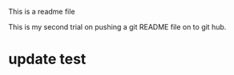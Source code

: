 
This is a readme file

This is my second trial on pushing a git README file on to git hub.

# update test



